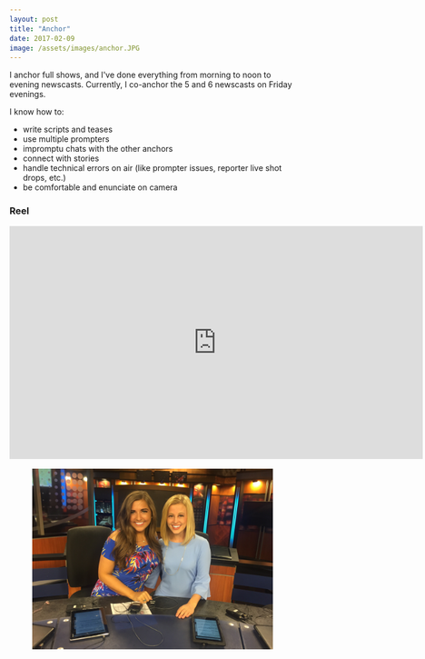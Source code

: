 ```yaml
---
layout: post
title: "Anchor"
date: 2017-02-09
image: /assets/images/anchor.JPG
---
```

I anchor full shows, and I've done everything from morning to noon to evening newscasts. Currently, I co-anchor the 5 and 6 newscasts on Friday evenings.

I know how to:
* write scripts and teases
* use multiple prompters
* impromptu chats with the other anchors
* connect with stories
* handle technical errors on air (like prompter issues, reporter live shot drops, etc.)
* be comfortable and enunciate on camera

<h3>Reel</h3>
<iframe width="728" height="410" src="https://www.youtube.com/embed/AciyYeB-Pts" frameborder="0" allow="accelerometer; autoplay; encrypted-media; gyroscope; picture-in-picture" allowfullscreen></iframe>

<figure class="large-img">
  <img src="/assets/images/anchor2.JPG" alt="Placeholder"/>
</figure>
